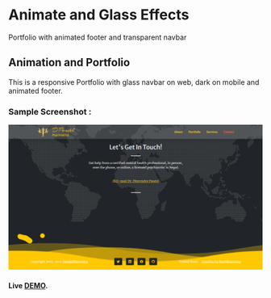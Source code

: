 # Animate and Glass Effects

Portfolio with animated footer and transparent navbar

## Animation and Portfolio
This is a responsive Portfolio with glass navbar on web, dark on mobile and animated footer.

### Sample Screenshot :
<p align="center">
  <img  src="assets/img/Screenshot.png">
  
#### **Live [DEMO](https://paudeldhirendra.github.io/Animate/)**.
